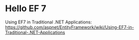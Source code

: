 Hello EF 7
============

Using EF7 in Traditional .NET Applications:
https://github.com/aspnet/EntityFramework/wiki/Using-EF7-in-Traditional-.NET-Applications
